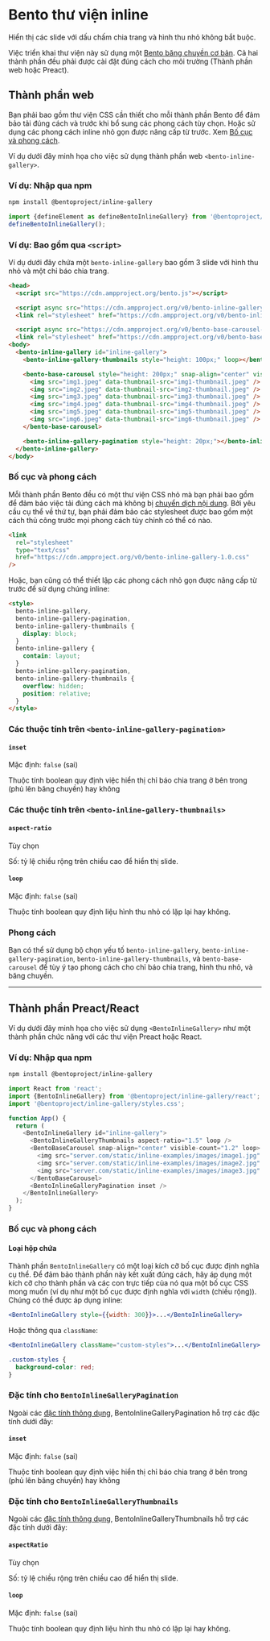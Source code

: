 # Bento thư viện inline

Hiển thị các slide với dấu chấm chia trang và hình thu nhỏ không bắt buộc.

Việc triển khai thư viện này sử dụng một [Bento băng chuyền cơ bản](https://www.npmjs.com/package/@bentoproject/base-carousel). Cả hai thành phần đều phải được cài đặt đúng cách cho môi trường (Thành phần web hoặc Preact).

## Thành phần web

Bạn phải bao gồm thư viện CSS cần thiết cho mỗi thành phần Bento để đảm bảo tải đúng cách và trước khi bổ sung các phong cách tùy chọn. Hoặc sử dụng các phong cách inline nhỏ gọn được nâng cấp từ trước. Xem [Bố cục và phong cách](#layout-and-style).

Ví dụ dưới đây minh họa cho việc sử dụng thành phần web `<bento-inline-gallery>`.

### Ví dụ: Nhập qua npm

```sh
npm install @bentoproject/inline-gallery
```

```javascript
import {defineElement as defineBentoInlineGallery} from '@bentoproject/inline-gallery';
defineBentoInlineGallery();
```

### Ví dụ: Bao gồm qua `<script>`

Ví dụ dưới đây chứa một `bento-inline-gallery` bao gồm 3 slide với hình thu nhỏ và một chỉ báo chia trang.

```html
<head>
  <script src="https://cdn.ampproject.org/bento.js"></script>

  <script async src="https://cdn.ampproject.org/v0/bento-inline-gallery-1.0.js"></script>
  <link rel="stylesheet" href="https://cdn.ampproject.org/v0/bento-inline-gallery-1.0.css">

  <script async src="https://cdn.ampproject.org/v0/bento-base-carousel-1.0.js"></script>
  <link rel="stylesheet" href="https://cdn.ampproject.org/v0/bento-base-carousel-1.0.css">
<body>
  <bento-inline-gallery id="inline-gallery">
    <bento-inline-gallery-thumbnails style="height: 100px;" loop></bento-inline-gallery-thumbnails>

    <bento-base-carousel style="height: 200px;" snap-align="center" visible-count="3" loop>
      <img src="img1.jpeg" data-thumbnail-src="img1-thumbnail.jpeg" />
      <img src="img2.jpeg" data-thumbnail-src="img2-thumbnail.jpeg" />
      <img src="img3.jpeg" data-thumbnail-src="img3-thumbnail.jpeg" />
      <img src="img4.jpeg" data-thumbnail-src="img4-thumbnail.jpeg" />
      <img src="img5.jpeg" data-thumbnail-src="img5-thumbnail.jpeg" />
      <img src="img6.jpeg" data-thumbnail-src="img6-thumbnail.jpeg" />
    </bento-base-carousel>

    <bento-inline-gallery-pagination style="height: 20px;"></bento-inline-gallery-pagination>
  </bento-inline-gallery>
</body>
```

### Bố cục và phong cách

Mỗi thành phần Bento đều có một thư viện CSS nhỏ mà bạn phải bao gồm để đảm bảo việc tải đúng cách mà không bị [chuyển dịch nội dung](https://web.dev/cls/). Bởi yêu cầu cụ thể về thứ tự, bạn phải đảm bảo các stylesheet được bao gồm một cách thủ công trước mọi phong cách tùy chỉnh có thể có nào.

```html
<link
  rel="stylesheet"
  type="text/css"
  href="https://cdn.ampproject.org/v0/bento-inline-gallery-1.0.css"
/>
```

Hoặc, bạn cũng có thể thiết lập các phong cách nhỏ gọn được nâng cấp từ trước để sử dụng chúng inline:

```html
<style>
  bento-inline-gallery,
  bento-inline-gallery-pagination,
  bento-inline-gallery-thumbnails {
    display: block;
  }
  bento-inline-gallery {
    contain: layout;
  }
  bento-inline-gallery-pagination,
  bento-inline-gallery-thumbnails {
    overflow: hidden;
    position: relative;
  }
</style>
```

### Các thuộc tính trên `<bento-inline-gallery-pagination>`

#### `inset`

Mặc định: `false` (sai)

Thuộc tính boolean quy định việc hiển thị chỉ báo chia trang ở bên trong (phủ lên băng chuyền) hay không

### Các thuộc tính trên `<bento-inline-gallery-thumbnails>`

#### `aspect-ratio`

Tùy chọn

Số: tỷ lệ chiều rộng trên chiều cao để hiển thị slide.

#### `loop`

Mặc định: `false` (sai)

Thuộc tính boolean quy định liệu hình thu nhỏ có lặp lại hay không.

### Phong cách

Bạn có thể sử dụng bộ chọn yếu tố `bento-inline-gallery`, `bento-inline-gallery-pagination`, `bento-inline-gallery-thumbnails`, và `bento-base-carousel` để tùy ý tạo phong cách cho chỉ báo chia trang, hình thu nhỏ, và băng chuyền.

---

## Thành phần Preact/React

Ví dụ dưới đây minh họa cho việc sử dụng `<BentoInlineGallery>` như một thành phần chức năng với các thư viện Preact hoặc React.

### Ví dụ: Nhập qua npm

```sh
npm install @bentoproject/inline-gallery
```

```javascript
import React from 'react';
import {BentoInlineGallery} from '@bentoproject/inline-gallery/react';
import '@bentoproject/inline-gallery/styles.css';

function App() {
  return (
    <BentoInlineGallery id="inline-gallery">
      <BentoInlineGalleryThumbnails aspect-ratio="1.5" loop />
      <BentoBaseCarousel snap-align="center" visible-count="1.2" loop>
        <img src="server.com/static/inline-examples/images/image1.jpg" />
        <img src="server.com/static/inline-examples/images/image2.jpg" />
        <img src="server.com/static/inline-examples/images/image3.jpg" />
      </BentoBaseCarousel>
      <BentoInlineGalleryPagination inset />
    </BentoInlineGallery>
  );
}
```

### Bố cục và phong cách

#### Loại hộp chứa

Thành phần `BentoInlineGallery` có một loại kích cỡ bố cục được định nghĩa cụ thể. Để đảm bảo thành phần này kết xuất đúng cách, hãy áp dụng một kích cỡ cho thành phần và các con trực tiếp của nó qua một bố cục CSS mong muốn (ví dụ như một bố cục được định nghĩa với `width` (chiều rộng)). Chúng có thể được áp dụng inline:

```jsx
<BentoInlineGallery style={{width: 300}}>...</BentoInlineGallery>
```

Hoặc thông qua `className`:

```jsx
<BentoInlineGallery className="custom-styles">...</BentoInlineGallery>
```

```css
.custom-styles {
  background-color: red;
}
```

<!-- TODO(wg-bento): This section was empty, fix it.
### Props for `BentoInlineGallery`
-->

### Đặc tính cho `BentoInlineGalleryPagination`

Ngoài các [đặc tính thông dụng](../../../docs/spec/bento-common-props.md), BentoInlineGalleryPagination hỗ trợ các đặc tính dưới đây:

#### `inset`

Mặc định: `false` (sai)

Thuộc tính boolean quy định việc hiển thị chỉ báo chia trang ở bên trong (phủ lên băng chuyền) hay không

### Đặc tính cho `BentoInlineGalleryThumbnails`

Ngoài các [đặc tính thông dụng](../../../docs/spec/bento-common-props.md),  BentoInlineGalleryThumbnails hỗ trợ các đặc tính dưới đây:

#### `aspectRatio`

Tùy chọn

Số: tỷ lệ chiều rộng trên chiều cao để hiển thị slide.

#### `loop`

Mặc định: `false` (sai)

Thuộc tính boolean quy định liệu hình thu nhỏ có lặp lại hay không.
